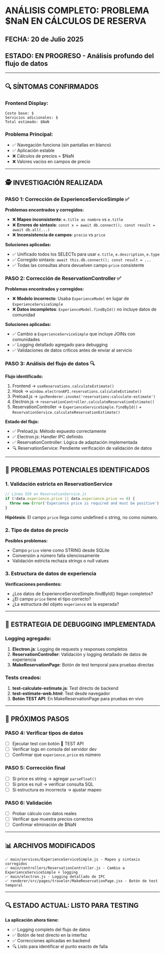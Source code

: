 # ANÁLISIS COMPLETO: PROBLEMA $NaN EN CÁLCULOS DE RESERVA

## FECHA: 20 de Julio 2025
## ESTADO: EN PROGRESO - Análisis profundo del flujo de datos

---

## 🔍 SÍNTOMAS CONFIRMADOS

### **Frontend Display:**
```
Costo base: $
Servicios adicionales: $
Total estimado: $NaN
```

### **Problema Principal:**
- ✅ Navegación funciona (sin pantallas en blanco)
- ✅ Aplicación estable
- ❌ Cálculos de precios = $NaN
- ❌ Valores vacíos en campos de precio

---

## 🕵️ INVESTIGACIÓN REALIZADA

### **PASO 1: Corrección de ExperienceServiceSimple ✅**
**Problemas encontrados y corregidos:**
- ❌ **Mapeo inconsistente**: `e.title as nombre` vs `e.title`
- ❌ **Errores de sintaxis**: `const x = await db.connect(); const result = await db.all(...)`
- ❌ **Inconsistencia de campos**: `precio` vs `price`

**Soluciones aplicadas:**
- ✅ Unificado todos los SELECTs para usar `e.title`, `e.description`, `e.type`
- ✅ Corregido sintaxis: `await this.db.connect(); const result = ...`
- ✅ Todas las consultas ahora devuelven campo `price` consistente

### **PASO 2: Corrección de ReservationController ✅**
**Problemas encontrados y corregidos:**
- ❌ **Modelo incorrecto**: Usaba `ExperienceModel` en lugar de `ExperienceServiceSimple`
- ❌ **Datos incompletos**: `ExperienceModel.findById()` no incluye datos de comunidad

**Soluciones aplicadas:**
- ✅ Cambio a `ExperienceServiceSimple` que incluye JOINs con comunidades
- ✅ Logging detallado agregado para debugging
- ✅ Validaciones de datos críticos antes de enviar al servicio

### **PASO 3: Análisis del flujo de datos 🔍**
**Flujo identificado:**
1. Frontend → `useReservations.calculateEstimate()`
2. Hook → `window.electronAPI.reservations.calculateEstimate()`
3. Preload.js → `ipcRenderer.invoke('reservations:calculate-estimate')`
4. Electron.js → `reservationController.calculateReservationEstimate()`
5. ReservationController → `ExperienceServiceSimple.findById()` + `ReservationService.calculateReservationEstimate()`

**Estado del flujo:**
- ✅ Preload.js: Método expuesto correctamente
- ✅ Electron.js: Handler IPC definido
- ✅ ReservationController: Lógica de adaptación implementada
- 🔍 ReservationService: Pendiente verificación de validación de datos

---

## 🎯 PROBLEMAS POTENCIALES IDENTIFICADOS

### **1. Validación estricta en ReservationService**
```javascript
// Línea 559 en ReservationService.js
if (!data.experience.price || data.experience.price <= 0) {
  throw new Error('Experience price is required and must be positive');
}
```
**Hipótesis**: El campo `price` llega como undefined o string, no como número.

### **2. Tipo de datos de precio**
**Posibles problemas:**
- Campo `price` viene como STRING desde SQLite
- Conversión a número falla silenciosamente
- Validación estricta rechaza strings o null values

### **3. Estructura de datos de experiencia**
**Verificaciones pendientes:**
- ¿Los datos de ExperienceServiceSimple.findById() llegan completos?
- ¿El campo `price` tiene el tipo correcto?
- ¿La estructura del objeto `experience` es la esperada?

---

## 🧪 ESTRATEGIA DE DEBUGGING IMPLEMENTADA

### **Logging agregado:**
1. **Electron.js**: Logging de requests y responses completos
2. **ReservationController**: Validación y logging detallado de datos de experiencia
3. **MakeReservationPage**: Botón de test temporal para pruebas directas

### **Tests creados:**
1. **test-calculate-estimate.js**: Test directo de backend
2. **test-estimate-web.html**: Test desde navegador
3. **Botón TEST API**: En MakeReservationPage para pruebas en vivo

---

## 🎯 PRÓXIMOS PASOS

### **PASO 4: Verificar tipos de datos** 
- [ ] Ejecutar test con botón 🧪 TEST API
- [ ] Verificar logs en consola del servidor dev
- [ ] Confirmar que `experience.price` es número

### **PASO 5: Corrección final**
- [ ] Si price es string → agregar `parseFloat()`
- [ ] Si price es null → verificar consulta SQL
- [ ] Si estructura es incorrecta → ajustar mapeo

### **PASO 6: Validación**
- [ ] Probar cálculo con datos reales
- [ ] Verificar que muestra precios correctos
- [ ] Confirmar eliminación de $NaN

---

## 📊 ARCHIVOS MODIFICADOS

```
✅ main/services/ExperienceServiceSimple.js - Mapeo y sintaxis corregidos
✅ main/controllers/ReservationController.js - Cambio a ExperienceServiceSimple + logging
✅ main/electron.js - Logging detallado de IPC
✅ renderer/src/pages/traveler/MakeReservationPage.jsx - Botón de test temporal
```

---

## 🔍 ESTADO ACTUAL: LISTO PARA TESTING

**La aplicación ahora tiene:**
- ✅ Logging completo del flujo de datos
- ✅ Botón de test directo en la interfaz  
- ✅ Correcciones aplicadas en backend
- 🔍 Listo para identificar el punto exacto de falla
